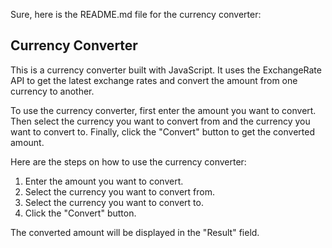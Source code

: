 Sure, here is the README.md file for the currency converter:

## Currency Converter

This is a currency converter built with JavaScript. It uses the ExchangeRate API to get the latest exchange rates and convert the amount from one currency to another.

To use the currency converter, first enter the amount you want to convert. Then select the currency you want to convert from and the currency you want to convert to. Finally, click the "Convert" button to get the converted amount.

Here are the steps on how to use the currency converter:

1. Enter the amount you want to convert.
2. Select the currency you want to convert from.
3. Select the currency you want to convert to.
4. Click the "Convert" button.

The converted amount will be displayed in the "Result" field.
